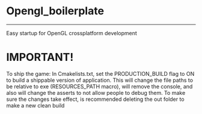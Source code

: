 # Opengl_boilerplate

---

Easy startup for OpenGL crossplatform development

# IMPORTANT!
  To ship the game: 
  In Cmakelists.txt, set the PRODUCTION_BUILD flag to ON to build a shippable version of application. This will change the file paths to be relative to exe (RESOURCES_PATH macro), will remove the console, and also will change the asserts to not allow people to debug them. To make sure the changes take effect, is recommended deleting the out folder to make a new clean build
